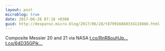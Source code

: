```yaml
---
layout: post
microblog: true
date: 2017-06-28 07:18 +0300
guid: http://desparoz.micro.blog/2017/06/28/t879916860334116866.html
---
```

Composite Messier 20 and 21 via NASA [t.co/RnR8ouHJp...](https://t.co/RnR8ouHJpM) [t.co/64D35GPik...](https://t.co/64D35GPik9)

